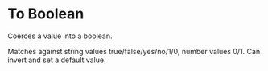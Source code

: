 # To Boolean

Coerces a value into a boolean.

Matches against string values true/false/yes/no/1/0, number values 0/1. Can invert and set a default value.
